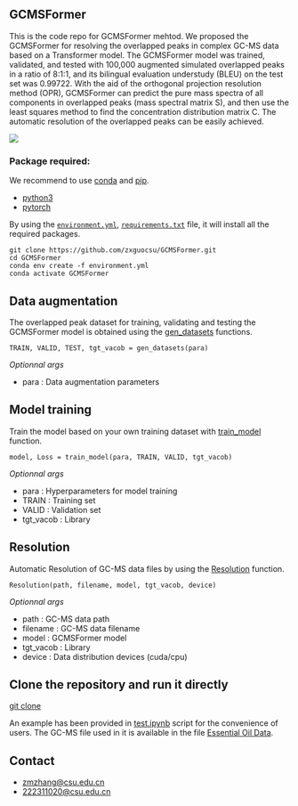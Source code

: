 ## GCMSFormer

This is the code repo for GCMSFormer mehtod. We proposed the GCMSFormer for resolving the overlapped peaks in complex GC-MS data based on a Transformer model. The GCMSFormer model was trained, validated, and tested with 100,000 augmented simulated overlapped peaks in a ratio of 8:1:1, and its bilingual evaluation understudy (BLEU) on the test set was 0.99722. With the aid of the orthogonal projection resolution method (OPR), GCMSFormer can predict the pure mass spectra of all components in overlapped peaks (mass spectral matrix S), and then use the least squares method to find the concentration distribution matrix C. The automatic resolution of the overlapped peaks can be easily achieved.

![](https://github.com/zxguocsu/GCMSFormer/blob/master/workflow.png)

### Package required:
We recommend to use [conda](https://conda.io/docs/user-guide/install/download.html) and [pip](https://pypi.org/project/pip/).
- [python3](https://www.python.org/)
- [pytorch](https://pytorch.org/) 

By using the [`environment.yml`](https://github.com/zxguocsu/GCMSFormer/blob/master/environment.yml), [`requirements.txt`](https://github.com/zxguocsu/GCMSFormer/blob/master/requirements.txt) file, it will install all the required packages.

    git clone https://github.com/zxguocsu/GCMSFormer.git
    cd GCMSFormer
    conda env create -f environment.yml
    conda activate GCMSFormer
    
## Data augmentation

The overlapped peak dataset for training, validating and testing the GCMSFormer model is obtained using the [gen_datasets](https://github.com/zxguocsu/GCMSFormer/blob/master/GCMSFormer/da.py#L240) functions.

    TRAIN, VALID, TEST, tgt_vacob = gen_datasets(para)

*Optionnal args*
- para : Data augmentation parameters 

## Model training
Train the model based on your own training dataset with [train_model](https://github.com/zxguocsu/GCMSFormer/blob/master/GCMSFormer/GCMSformer.py#L408) function.

    model, Loss = train_model(para, TRAIN, VALID, tgt_vacob)

*Optionnal args*
- para : Hyperparameters for model training
- TRAIN : Training set
- VALID : Validation set
- tgt_vacob : Library

## Resolution

Automatic Resolution of GC-MS data files by using the [Resolution](https://github.com/zxguocsu/GCMSFormer/blob/master/GCMSFormer/Resolution.py#L51) function.

    Resolution(path, filename, model, tgt_vacob, device)
    
*Optionnal args*
- path : GC-MS data path
- filename : GC-MS data filename
- model : GCMSFormer model
- tgt_vacob : Library
- device : Data distribution devices (cuda/cpu)

## Clone the repository and run it directly
[git clone](https://github.com/zxguocsu/GCMSFormer)

An example has been provided in [test.ipynb](https://github.com/zxguocsu/GCMSFormer/blob/master/test_new.ipynb) 
script for the convenience of users. The GC-MS file used in it is available in the file [Essential Oil Data](https://github.com/zxguocsu/GCMSFormer/releases/tag/v1.0.0).

## Contact
- zmzhang@csu.edu.cn
- 222311020@csu.edu.cn